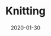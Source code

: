 ---
title: "Knitting"
image: "img/Knitting.png"
date: "2020-01-30"
extlink: "https://youtu.be/4nCP3PjF8Qg"
description: | 
    
---